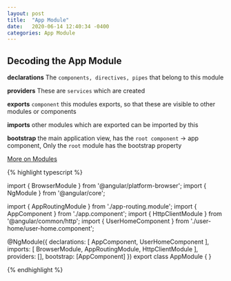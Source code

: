 ```yaml
---
layout: post
title:  "App Module"
date:   2020-06-14 12:40:34 -0400
categories: App Module
---
```



## Decoding the App Module


__declarations__ The `components, directives, pipes` that belong to this module

__providers__ These are `services` which are created

__exports__ `component` this modules exports, so that these are visible to other modules or components

__imports__ other modules which are exported can be imported by this

__bootstrap__ the main application view, has the `root component` -> app component, Only the `root` module has the bootstrap property


[More on Modules][on-modules]

[on-modules]: https://angular.io/guide/architecture-modules

{% highlight typescript %}

import { BrowserModule } from '@angular/platform-browser';
import { NgModule } from '@angular/core';

import { AppRoutingModule } from './app-routing.module';
import { AppComponent } from './app.component';
import { HttpClientModule }    from '@angular/common/http';
import { UserHomeComponent } from './user-home/user-home.component';


@NgModule({
  declarations: [
    AppComponent,
    UserHomeComponent
  ],
  imports: [
    BrowserModule,
    AppRoutingModule,
    HttpClientModule
  ],
  providers: [],
  bootstrap: [AppComponent]
})
export class AppModule { }


{% endhighlight %}